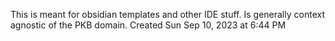 This is meant for obsidian templates and other IDE stuff. Is generally context agnostic of the PKB domain.
Created Sun Sep 10, 2023 at 6:44 PM

